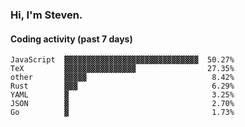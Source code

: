 ### Hi, I'm Steven.

#### Coding activity (past 7 days)
```
JavaScript  ▓▓▓▓▓▓▓▓▓▓▓▓▓▓▓▓▓▓▓▓▓▓▓▓▓▓▓▓▓▓  50.27%
TeX         ▓▓▓▓▓▓▓▓▓▓▓▓▓▓▓▓                27.35%
other       ▓▓▓▓▓                            8.42%
Rust        ▓▓▓                              6.29%
YAML        ▓                                3.25%
JSON        ▓                                2.70%
Go          ▓                                1.73%
```

